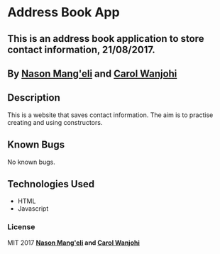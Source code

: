 # Address Book App

## This is an address book application to store contact information, 21/08/2017.

## By **[Nason Mang'eli](https://github.com/nasonmangeli) and [Carol Wanjohi](https://carolwanjohi.github.io/)**

## Description
This is a website that saves contact information. The aim is to practise creating and using constructors.

## Known Bugs

No known bugs.

## Technologies Used

* HTML
* Javascript

### License

MIT 2017 **[Nason Mang'eli](https://github.com/nasonmangeli)  and [Carol Wanjohi](https://carolwanjohi.github.io/)**
